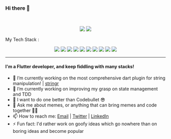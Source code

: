### Hi there 👋
<br>

<p align = "center">
  <img src = "https://github-readme-stats.vercel.app/api?username=Chinmay-KB&show_icons=true&theme=radical&layout=compact">
  <img src = "https://github-readme-stats.vercel.app/api/top-langs/?username=Chinmay-KB&hide=css,html&theme=tokyonight&layout=compact">
</p>

My Tech Stack :<p align = "center">
  <img src="https://img.shields.io/badge/Flutter%20-%2314354C.svg?&style=for-the-badge&logo=Flutter&logoColor=white"/> 
  <img src="https://img.shields.io/badge/Dart%20-%2300599C.svg?&style=for-the-badge&logo=Dart&logoColor=white"/> 
  <img src="https://img.shields.io/badge/Java%20-%2300599C.svg?&style=for-the-badge&logo=Java&logoColor=white"/> 
  <img src="https://img.shields.io/badge/Probot%20-%2300599C.svg?&style=for-the-badge&logo=Probot&logoColor=white"/> 
  <img src="https://img.shields.io/badge/Processing%20-%23000.svg?&style=for-the-badge&logo=processing&logoColor=white"/> 
  <img src="https://img.shields.io/badge/git%20-%23F05033.svg?&style=for-the-badge&logo=git&logoColor=white"/> 
  <img src="https://img.shields.io/badge/Python%20-%23FF9900.svg?&style=for-the-badge&logo=python&logoColor=white"/> 
  <img src="https://img.shields.io/badge/Firebase%20-%23430098.svg?&style=for-the-badge&logo=Firebase&logoColor=white"/> 
  <img src="https://img.shields.io/badge/GPT2%20-%23430098.svg?&style=for-the-badge&logo=GPT2&logoColor=white"/>
  <img src="https://img.shields.io/badge/JavaScript%20-%23430098.svg?&style=for-the-badge&logo=javascript&logoColor=white"/>

</p>

---

#### I'm a Flutter developer, and keep fiddling with many stacks!


- 🔭 I’m currently working on the most comprehensive dart plugin for string manipulation! | [stringr](https://github.com/Chinmay-KB/stringr)
- 🌱 I’m currently working on improving my grasp on state management and TDD
- 👯 I want to do one better than Codebullet 😎
- 💬 Ask me about memes, or anything that can bring memes and code together 🥳🥳
- 📫 How to reach me: [Email](chinmay.kabi@live.com) | [Twitter](https://twitter.com/ChinuKabi) | [LinkedIn](https://www.linkedin.com/in/chinmaykabi/)
- ⚡ Fun fact: I'd rather work on goofy ideas which go nowhere than on boring ideas and become popular
